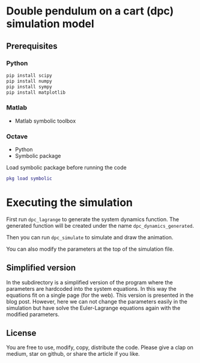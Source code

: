 # Double pendulum on a cart (dpc) simulation model

## Prerequisites

### Python

```python
pip install scipy
pip install numpy
pip install sympy
pip install matplotlib
```

### Matlab

* Matlab symbolic toolbox

### Octave

* Python
* Symbolic package

Load symbolic package before running the code
```m
pkg load symbolic
```

# Executing the simulation

First run `dpc_lagrange` to generate the system dynamics function. The generated function will be created under the name `dpc_dynamics_generated`.

Then you can run `dpc_simulate` to simulate and draw the animation.

You can also modify the parameters at the top of the simulation file.

## Simplified version

In the subdirectory is a simplified version of the program where the parameters are hardcoded into the system equations. In this way the equations fit on a single page (for the web). This version is presented in the blog post. However, here we can not change the parameters easily in the simulation but have solve the Euler-Lagrange equations again with the modified parameters.

## License

You are free to use, modify, copy, distribute the code. Please give a clap on medium, star on github, or share the article if you like.
